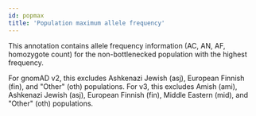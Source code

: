 ```yaml
---
id: popmax
title: 'Population maximum allele frequency'
---
```


This annotation contains allele frequency information (AC, AN, AF, homozygote count) for the non-bottlenecked population with the highest frequency. 

For gnomAD v2, this excludes Ashkenazi Jewish (asj), European Finnish (fin), and "Other" (oth) populations.
For v3, this excludes Amish (ami), Ashkenazi Jewish (asj), European Finnish (fin), Middle Eastern (mid), and "Other" (oth) populations.